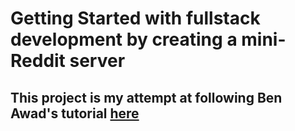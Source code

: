 # Getting Started with fullstack development by creating a mini-Reddit server

## This project is my attempt at following Ben Awad's tutorial [here](https://www.youtube.com/watch?v=I6ypD7qv3Z8&list=PLIXEhEmAyo6yQorJL2BohI-mH109E15sj&index=7&t=35s)